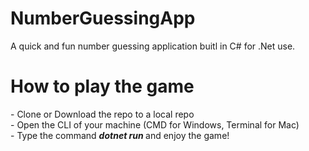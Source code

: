 # NumberGuessingApp
A quick and fun number guessing application buitl in C# for .Net use.

<h1> How to play the game </h1>
<p> - Clone or Download the repo to a local repo<br>
- Open the CLI of your machine (CMD for Windows, Terminal for Mac)<br>
- Type the command <b><i> dotnet run </i></b> and enjoy the game! </p>
